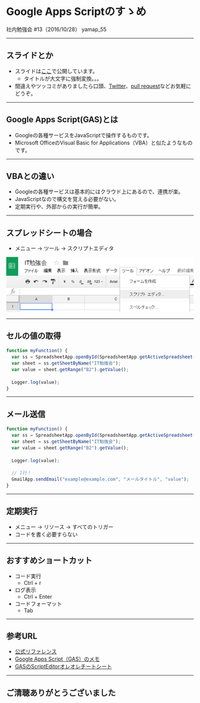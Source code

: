 # Google Apps Scriptのすゝめ
社内勉強会 #13（2016/10/28）
yamap_55

---

## スライドとか
- スライドは[ここ](https://slideck.io/github.com/yamap55/Slide/20161028/gas.md)で公開しています。
  - タイトルが大文字に強制変換。。。
- 間違えやツッコミがありましたら口頭、[Twitter](https://twitter.com/yamap_55)、[pull request](https://github.com/yamap55/Slide/edit/master/20161028/gas.md)などお気軽にどうぞ。

---

## Google Apps Script(GAS)とは
- Googleの各種サービスをJavaScriptで操作するものです。
- Microsoft OfficeのVisual Basic for Applications（VBA）と似たようなものです。

---

## VBAとの違い
- Googleの各種サービスは基本的にはクラウド上にあるので、連携が楽。
- JavaScriptなので構文を覚える必要がない。
- 定期実行や、外部からの実行が簡単。

---

## スプレッドシートの場合
- メニュー → ツール → スクリプトエディタ

![スプレッドシート](./pic1.png)

---

## セルの値の取得

```javascript
function myFunction() {
  var ss = SpreadsheetApp.openById(SpreadsheetApp.getActiveSpreadsheet().getId());
  var sheet = ss.getSheetByName("IT勉強会");
  var value = sheet.getRange("B2").getValue();

  Logger.log(value);
}
```

---

## メール送信

```javascript
function myFunction() {
  var ss = SpreadsheetApp.openById(SpreadsheetApp.getActiveSpreadsheet().getId());
  var sheet = ss.getSheetByName("IT勉強会");
  var value = sheet.getRange("B2").getValue();

  Logger.log(value);

  // 1行！
  GmailApp.sendEmail("example@example.com", "メールタイトル", "value");
}
```

---

## 定期実行
- メニュー → リソース → すべてのトリガー
- コードを書く必要すらない

---

## おすすめショートカット
- コード実行
    - Ctrl + r
- ログ表示
    - Ctrl + Enter
- コードフォーマット
    - Tab

---

## 参考URL
- [公式リファレンス](https://developers.google.com/apps-script/reference/spreadsheet/)
- [Google Apps Script（GAS）のメモ](http://yamap55.hatenablog.com/entry/2015/07/22/232333)
- [GASのScriptEditorオレオレチートシート](http://qiita.com/soundTricker/items/c9091a63de5401f2d49e)

---

## ご清聴ありがとうございました
